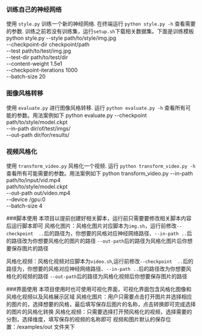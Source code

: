 ### 训练自己的神经网络
使用 `style.py` 训练一个新的神经网络. 在终端运行 `python style.py -h` 查看需要的参数. 训练之前若没有训练集，运行`setup.sh`下载相关数据集。下面是训练模板
    python style.py --style path/to/style/img.jpg \
      --checkpoint-dir checkpoint/path \
      --test path/to/test/img.jpg \
      --test-dir path/to/test/dir \
      --content-weight 1.5e1 \
      --checkpoint-iterations 1000 \
      --batch-size 20

### 图像风格转移
使用 `evaluate.py` 进行图像风格转移. 运行 `python evaluate.py -h` 查看所有可能的参数。用法案例如下
    python evaluate.py --checkpoint path/to/style/model.ckpt \
      --in-path dir/of/test/imgs/ \
      --out-path dir/for/results/

### 视频风格化
使用 `transform_video.py` 风格化一个视频. 运行 `python transform_video.py -h` 查看所有可能需要的参数。用法案例如下
    python transform_video.py --in-path path/to/input/vid.mp4 \
       path/to/style/model.ckpt \
      --out-path out/video.mp4 \
      --device /gpu:0 \
      --batch-size 4
      
###脚本使用
本项目以提前创建好相关脚本，运行前只需要要修改相关脚本内容后运行脚本即可
风格化图片：风格化图片对应脚本为`img.sh`，运行前修改`--checkpoint  ..`后的路径为，你想要的风格对应神经网络路径、`--in-path ..`后的路径改为你想要风格化的图片的路径
`--out-path`后的路径为风格化图片后你想要保存图片的路径

风格化视频：风格化视频对应脚本为`video.sh`,运行前修改`--checkpoint  ..`后的路径为，你想要的风格对应神经网络路径、`--in-path ..`后的路径改为你想要风格化的视频的路径
`--out-path`后的路径为风格化视频后你想要保存图片的路径

###界面使用
本项目使用时也可使用可视化界面，可视化界面包含风格化图像和风格化视频以及风格展示区域
风格化图片：用户只需要点击打开图片并选择相应的图片的，选择想要的风格，最后填写保存后图片的名称，点击转换即可完成选择的图片的风格化转换
风格化视频：只需要选择打开预风格化的视频，选择需要的分割，选择维度，填写保存的视频的名称即可
视频和图片默认的保存位置：/examples/out 文件夹下
